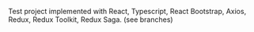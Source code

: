 Test project implemented with React, Typescript, React Bootstrap, Axios, Redux, Redux Toolkit, Redux Saga. (see branches)
